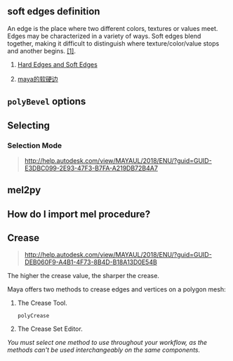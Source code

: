 ## soft edges definition
An edge is the place where two different colors, textures or values
meet. Edges may be characterized in a variety of ways. Soft edges blend
together, making it difficult to distinguish where texture/color/value
stops and another begins.
[[1]](http://www.creativeglossary.com/art-mediums/soft-edges.html).

1. [Hard Edges and Soft Edges](https://www.thoughtco.com/hard-edges-and-soft-edges-2577590)

2. [maya的软硬边](http://hkcgart.com/zhidao/detail/id/899777.html)

## `polyBevel` options

## Selecting

### Selection Mode
>http://help.autodesk.com/view/MAYAUL/2018/ENU/?guid=GUID-E3DBC099-2E93-47F3-B7FA-A219DB72B4A7


## mel2py

## How do I import mel procedure?

## Crease
>http://help.autodesk.com/view/MAYAUL/2018/ENU/?guid=GUID-DEB060F9-A4B1-4F73-8B4D-B18A13D0E54B

The higher the crease value, the sharper the crease.

Maya offers two methods to crease edges and vertices on a polygon mesh:
1. The Crease Tool.

    `polyCrease`

2. The Crease Set Editor.

*You must select one method to use throughout your workflow, as the methods can't
be used interchangeably on the same components.*
